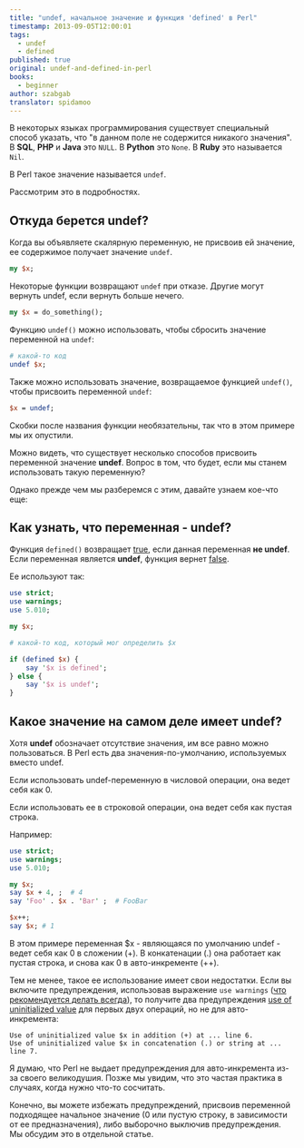 ```yaml
---
title: "undef, начальное значение и функция 'defined' в Perl"
timestamp: 2013-09-05T12:00:01
tags:
  - undef
  - defined
published: true
original: undef-and-defined-in-perl
books:
  - beginner
author: szabgab
translator: spidamoo
---
```



В некоторых языках программирования существует специальный способ указать, что "в данном поле не 
содержится никакого значения". В  <b>SQL</b>, <b>PHP</b> и <b>Java</b> это `NULL`. В 
<b>Python</b> это `None`. В <b>Ruby</b> это называется `Nil`.

В Perl такое значение называется `undef`.

Рассмотрим это в подробностях.


## Откуда берется undef?

Когда вы объявляете скалярную переменную, не присвоив ей значение, ее содержимое получает значение
`undef`.

```perl
my $x;
```

Некоторые функции возвращают `undef` при отказе. Другие могут вернуть undef, если вернуть 
больше нечего.

```perl
my $x = do_something();
```

Функцию `undef()` можно использовать, чтобы сбросить значение переменной на `undef`:

```perl
# какой-то код
undef $x;
```

Также можно использовать значение, возвращаемое функцией `undef()`, чтобы присвоить 
переменной `undef`:

```perl
$x = undef;
```

Скобки после названия функции необязательны, так что в этом примере мы их опустили.

Можно видеть, что существует несколько способов присвоить переменной значение <b>undef</b>. Вопрос в
том, что будет, если мы станем использовать такую переменную?

Однако прежде чем мы разберемся с этим, давайте узнаем кое-что еще:

## Как узнать, что переменная - undef?

Функция `defined()` возвращает [true](/bulevy-znacheniya-v-perl), если данная 
переменная <b>не undef</b>. Если переменная является <b>undef</b>, функция вернет 
[false](/bulevy-znacheniya-v-perl).

Ее используют так:

```perl
use strict;
use warnings;
use 5.010;

my $x;

# какой-то код, который мог определить $x

if (defined $x) {
    say '$x is defined';
} else {
    say '$x is undef';
}
```


## Какое значение на самом деле имеет undef?

Хотя <b>undef</b> обозначает отсутствие значения, им все равно можно пользоваться. В Perl есть два
значения-по-умолчанию, используемых вместо undef.

Если использовать undef-переменную в числовой операции, она ведет себя как 0.

Если использовать ее в строковой операции, она ведет себя как пустая строка.

Например:

```perl
use strict;
use warnings;
use 5.010;

my $x;
say $x + 4, ;  # 4
say 'Foo' . $x . 'Bar' ;  # FooBar

$x++;
say $x; # 1
```

В этом примере переменная $x - являющаяся по умолчанию undef - ведет себя как 0 в сложении (+). В
конкатенации (.) она работает как пустая строка, и снова как 0 в авто-инкременте (++).

Тем не менее, такое ее использование имеет свои недостатки. Если вы включите предупреждения, 
использовав выражение `use warnings` (<a href="/ustanovka-i-nachalo-raboty-s-perl">что 
рекомендуется делать всегда</a>), то получите два предупреждения 
[use of uninitialized value](/use-of-uninitialized-value) для первых двух операций, но не
для авто-инкремента:

```
Use of uninitialized value $x in addition (+) at ... line 6.
Use of uninitialized value $x in concatenation (.) or string at ... line 7.
```

Я думаю, что Perl не выдает предупреждения для авто-инкремента из-за своего великодушия. Позже мы
увидим, что это частая практика в случаях, когда нужно что-то сосчитать.

Конечно, вы можете избежать предупреждений, присвоив переменной подходящее начальное значение (0 или
пустую строку, в зависимости от ее предназначения), либо выборочно выключив предупреждения. Мы 
обсудим это в отдельной статье.
